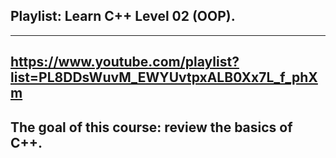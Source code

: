## Playlist: Learn C++ Level 02 (OOP).

---

## https://www.youtube.com/playlist?list=PL8DDsWuvM_EWYUvtpxALB0Xx7L_f_phXm

## The goal of this course: review the basics of C++.
